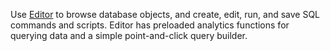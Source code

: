 Use [Editor](xbg1640280430669.md) to browse database objects, and create, edit, run, and save SQL commands and scripts. Editor has preloaded analytics functions for querying data and a simple point-and-click query builder.

